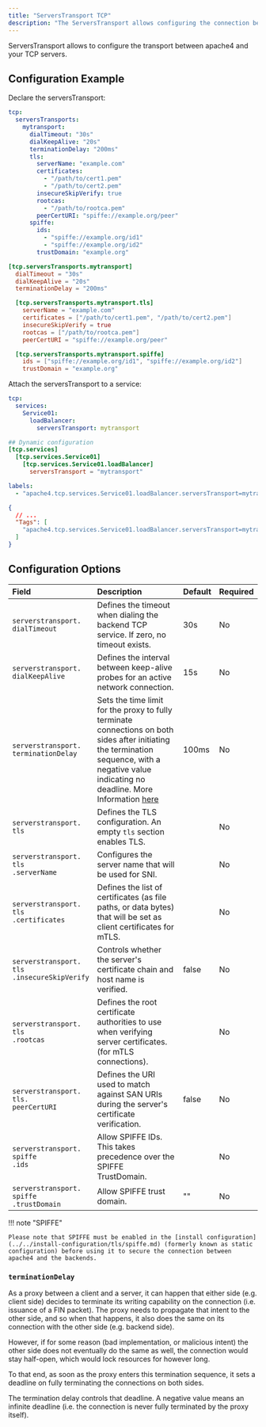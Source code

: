 ```yaml
---
title: "ServersTransport TCP"
description: "The ServersTransport allows configuring the connection between apache4 and the TCP servers in Kubernetes."
---
```


ServersTransport allows to configure the transport between apache4 and your TCP servers.

## Configuration Example

Declare the serversTransport:

```yaml tab="Structured (YAML)"
tcp:
  serversTransports:
    mytransport:
      dialTimeout: "30s"
      dialKeepAlive: "20s"
      terminationDelay: "200ms"
      tls:
        serverName: "example.com"
        certificates:
          - "/path/to/cert1.pem"
          - "/path/to/cert2.pem"
        insecureSkipVerify: true
        rootcas:
          - "/path/to/rootca.pem"
        peerCertURI: "spiffe://example.org/peer"
      spiffe:
        ids:
          - "spiffe://example.org/id1"
          - "spiffe://example.org/id2"
        trustDomain: "example.org"
```

```toml tab="Structured (TOML)"
[tcp.serversTransports.mytransport]
  dialTimeout = "30s"
  dialKeepAlive = "20s"
  terminationDelay = "200ms"

  [tcp.serversTransports.mytransport.tls]
    serverName = "example.com"
    certificates = ["/path/to/cert1.pem", "/path/to/cert2.pem"]
    insecureSkipVerify = true
    rootcas = ["/path/to/rootca.pem"]
    peerCertURI = "spiffe://example.org/peer"

  [tcp.serversTransports.mytransport.spiffe]
    ids = ["spiffe://example.org/id1", "spiffe://example.org/id2"]
    trustDomain = "example.org"
```

Attach the serversTransport to a service:

```yaml tab="Structured (YAML)"
tcp:
  services:
    Service01:
      loadBalancer:
        serversTransport: mytransport
```

```toml tab="Structured(TOML)"
## Dynamic configuration
[tcp.services]
  [tcp.services.Service01]
    [tcp.services.Service01.loadBalancer]
      serversTransport = "mytransport"
```

```yaml tab="Labels"
labels:
  - "apache4.tcp.services.Service01.loadBalancer.serversTransport=mytransport"
```

```json tab="Tags"
{
  // ...
  "Tags": [
    "apache4.tcp.services.Service01.loadBalancer.serversTransport=mytransport"
  ]
}
```

## Configuration Options

| Field | Description                                               | Default              | Required |
|:------|:----------------------------------------------------------|:---------------------|:---------|
| `serverstransport.`<br />`dialTimeout` | Defines the timeout when dialing the backend TCP service. If zero, no timeout exists.  | 30s | No |
| `serverstransport.`<br />`dialKeepAlive` | Defines the interval between keep-alive probes for an active network connection.  | 15s | No |
| `serverstransport.`<br />`terminationDelay` | Sets the time limit for the proxy to fully terminate connections on both sides after initiating the termination sequence, with a negative value indicating no deadline. More Information [here](#terminationdelay) | 100ms | No |
| `serverstransport.`<br />`tls` | Defines the TLS configuration. An empty `tls` section enables TLS. |  | No |
| `serverstransport.`<br />`tls`<br />`.serverName` | Configures the server name that will be used for SNI. |  | No |
| `serverstransport.`<br />`tls`<br />`.certificates` | Defines the list of certificates (as file paths, or data bytes) that will be set as client certificates for mTLS. |  | No |
| `serverstransport.`<br />`tls`<br />`.insecureSkipVerify` | Controls whether the server's certificate chain and host name is verified. | false  | No |
| `serverstransport.`<br />`tls`<br />`.rootcas` | Defines the root certificate authorities to use when verifying server certificates. (for mTLS connections). |  | No |
| `serverstransport.`<br />`tls.`<br />`peerCertURI` | Defines the URI used to match against SAN URIs during the server's certificate verification.  | false | No |
| `serverstransport.`<br />`spiffe`<br />`.ids` | Allow SPIFFE IDs.<br />This takes precedence over the SPIFFE TrustDomain. |  | No |
| `serverstransport.`<br />`spiffe`<br />`.trustDomain` | Allow SPIFFE trust domain. | ""  | No |

!!! note "SPIFFE"

    Please note that SPIFFE must be enabled in the [install configuration](../../install-configuration/tls/spiffe.md) (formerly known as static configuration) before using it to secure the connection between apache4 and the backends.

### `terminationDelay`

As a proxy between a client and a server, it can happen that either side (e.g. client side) decides to terminate its writing capability on the connection (i.e. issuance of a FIN packet).
The proxy needs to propagate that intent to the other side, and so when that happens, it also does the same on its connection with the other side (e.g. backend side).

However, if for some reason (bad implementation, or malicious intent) the other side does not eventually do the same as well,
the connection would stay half-open, which would lock resources for however long.

To that end, as soon as the proxy enters this termination sequence, it sets a deadline on fully terminating the connections on both sides.

The termination delay controls that deadline.
A negative value means an infinite deadline (i.e. the connection is never fully terminated by the proxy itself).
